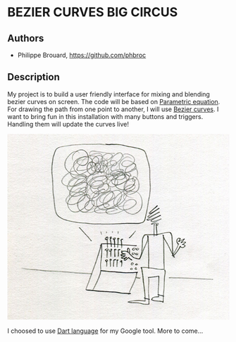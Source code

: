 # BEZIER CURVES BIG CIRCUS

## Authors
- Philippe Brouard, https://github.com/phbroc

## Description
My project is to build a user friendly interface for mixing and blending bezier curves on screen. The code will be based on [Parametric equation](http://en.wikipedia.org/wiki/Parametric_equation). For drawing the path from one point to another, I will use [Bezier curves](http://en.wikipedia.org/wiki/Bézier_curve). I want to bring fun in this installation with many buttons and triggers. Handling them will update the curves live!

![Installation](project_images/installation.jpg?raw=true "Installation")

I choosed to use [Dart language](https://www.dartlang.org) for my Google tool.
More to come...
